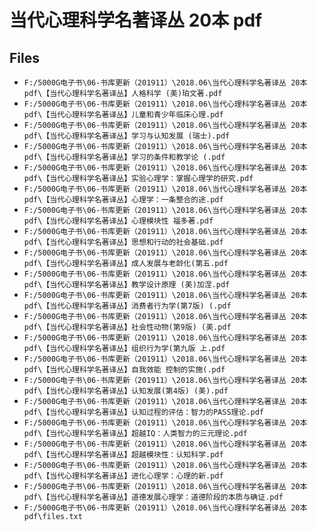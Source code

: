 # 当代心理科学名著译丛 20本 pdf

## Files

- `F:/5000G电子书\06-书库更新（201911）\2018.06\当代心理科学名著译丛 20本 pdf\【当代心理科学名著译丛】人格科学 (美)珀文著.pdf`
- `F:/5000G电子书\06-书库更新（201911）\2018.06\当代心理科学名著译丛 20本 pdf\【当代心理科学名著译丛】儿童和青少年临床心理.pdf`
- `F:/5000G电子书\06-书库更新（201911）\2018.06\当代心理科学名著译丛 20本 pdf\【当代心理科学名著译丛】学习与认知发展 (瑞士).pdf`
- `F:/5000G电子书\06-书库更新（201911）\2018.06\当代心理科学名著译丛 20本 pdf\【当代心理科学名著译丛】学习的条件和教学论 (.pdf`
- `F:/5000G电子书\06-书库更新（201911）\2018.06\当代心理科学名著译丛 20本 pdf\【当代心理科学名著译丛】实验心理学：掌握心理学的研究.pdf`
- `F:/5000G电子书\06-书库更新（201911）\2018.06\当代心理科学名著译丛 20本 pdf\【当代心理科学名著译丛】心理学：一条整合的途.pdf`
- `F:/5000G电子书\06-书库更新（201911）\2018.06\当代心理科学名著译丛 20本 pdf\【当代心理科学名著译丛】心理模块性 福多著.pdf`
- `F:/5000G电子书\06-书库更新（201911）\2018.06\当代心理科学名著译丛 20本 pdf\【当代心理科学名著译丛】思想和行动的社会基础.pdf`
- `F:/5000G电子书\06-书库更新（201911）\2018.06\当代心理科学名著译丛 20本 pdf\【当代心理科学名著译丛】成人发展与老龄化(第五.pdf`
- `F:/5000G电子书\06-书库更新（201911）\2018.06\当代心理科学名著译丛 20本 pdf\【当代心理科学名著译丛】教学设计原理 (美)加涅.pdf`
- `F:/5000G电子书\06-书库更新（201911）\2018.06\当代心理科学名著译丛 20本 pdf\【当代心理科学名著译丛】消费者行为学(第7版) (.pdf`
- `F:/5000G电子书\06-书库更新（201911）\2018.06\当代心理科学名著译丛 20本 pdf\【当代心理科学名著译丛】社会性动物(第9版) (美.pdf`
- `F:/5000G电子书\06-书库更新（201911）\2018.06\当代心理科学名著译丛 20本 pdf\【当代心理科学名著译丛】组织行为学(第九版 上.pdf`
- `F:/5000G电子书\06-书库更新（201911）\2018.06\当代心理科学名著译丛 20本 pdf\【当代心理科学名著译丛】自我效能 控制的实施(.pdf`
- `F:/5000G电子书\06-书库更新（201911）\2018.06\当代心理科学名著译丛 20本 pdf\【当代心理科学名著译丛】认知发展(第4版) (美).pdf`
- `F:/5000G电子书\06-书库更新（201911）\2018.06\当代心理科学名著译丛 20本 pdf\【当代心理科学名著译丛】认知过程的评估：智力的PASS理论.pdf`
- `F:/5000G电子书\06-书库更新（201911）\2018.06\当代心理科学名著译丛 20本 pdf\【当代心理科学名著译丛】超越IQ：人类智力的三元理论.pdf`
- `F:/5000G电子书\06-书库更新（201911）\2018.06\当代心理科学名著译丛 20本 pdf\【当代心理科学名著译丛】超越模块性：认知科学.pdf`
- `F:/5000G电子书\06-书库更新（201911）\2018.06\当代心理科学名著译丛 20本 pdf\【当代心理科学名著译丛】进化心理学：心理的新.pdf`
- `F:/5000G电子书\06-书库更新（201911）\2018.06\当代心理科学名著译丛 20本 pdf\【当代心理科学名著译丛】道德发展心理学：道德阶段的本质与确证.pdf`
- `F:/5000G电子书\06-书库更新（201911）\2018.06\当代心理科学名著译丛 20本 pdf\files.txt`
